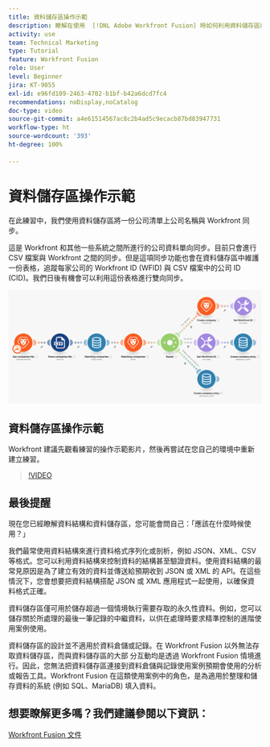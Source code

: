 ```yaml
---
title: 資料儲存區操作示範
description: 瞭解在使用  [!DNL Adobe Workfront Fusion] 時如何利用資料儲存區將一份公司清單上的公司名稱與 Workfront 進行同步。
activity: use
team: Technical Marketing
type: Tutorial
feature: Workfront Fusion
role: User
level: Beginner
jira: KT-9055
exl-id: e96fd109-2463-4702-b1bf-b42a6dcd7fc4
recommendations: noDisplay,noCatalog
doc-type: video
source-git-commit: a4e61514567ac8c2b4ad5c9ecacb87bd83947731
workflow-type: ht
source-wordcount: '393'
ht-degree: 100%

---
```


# 資料儲存區操作示範

在此練習中，我們使用資料儲存區將一份公司清單上公司名稱與 Workfront 同步。

這是 Workfront 和其他一些系統之間所進行的公司資料單向同步。目前只會進行 CSV 檔案與 Workfront 之間的同步。但是這項同步功能也會在資料儲存區中維護一份表格，追蹤每家公司的 Workfront ID (WFID) 與 CSV 檔案中的公司 ID (CID)。我們日後有機會可以利用這份表格進行雙向同步。

![影像顯示 Fusion 情境](assets/data-structures-and-data-stores-2.png)

## 資料儲存區操作示範

Workfront 建議先觀看練習的操作示範影片，然後再嘗試在您自己的環境中重新建立練習。

>[!VIDEO](https://video.tv.adobe.com/v/335296/?quality=12&learn=on)



## 最後提醒

現在您已經瞭解資料結構和資料儲存區，您可能會問自己：「應該在什麼時候使用？」

我們最常使用資料結構來進行資料格式序列化或剖析，例如 JSON、XML、CSV 等格式。您可以利用資料結構來控制資料的結構甚至驗證資料。使用資料結構的最常見原因是為了建立有效的資料並傳送給預期收到 JSON 或 XML 的 API。在這些情況下，您會想要把資料結構搭配 JSON 或 XML 應用程式一起使用，以確保資料格式正確。

資料儲存區僅可用於儲存超過一個情境執行需要存取的永久性資料。例如，您可以儲存關於所處理的最後一筆記錄的中繼資料，以供在處理時要求精準控制的進階使用案例使用。

資料儲存區的設計並不適用於資料倉儲或記錄。在 Workfront Fusion 以外無法存取資料儲存區，而與資料儲存區的大部 分互動均是透過 Workfront Fusion 情境進行。因此，您無法把資料儲存區連接到資料倉儲與記錄使用案例預期會使用的分析或報告工具。Workfront Fusion 在這類使用案例中的角色，是為適用於整理和儲存資料的系統 (例如 SQL、MariaDB) 填入資料。

## 想要瞭解更多嗎？我們建議參閱以下資訊：

[Workfront Fusion 文件](https://experienceleague.adobe.com/docs/workfront/using/adobe-workfront-fusion/workfront-fusion-2.html?lang=zh-Hant)
